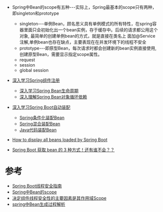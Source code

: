 * Spring中Bean的scope有五种---实际上，Spring最基本的scope只有两种，即singleton和prototype
  * singleton---单例Bean，顾名思义具有单例模式的所有特性，在spring容器里面只会初始化出一个bean实例，存于缓存中。后续的请求都公用这个对象, 最简单的创建单例bean的方式，就是直接在类名上
                面加@Service注解,单例bean也存在缺点，主要表现在在并发环境下的线程不安全
  * prototype---即原型Bean，每次请求时都会创建新的bean实例直接使用,创建原型Bean，需要显示指定scope属性。<bean id="accountService" class="com.foo.DefaultAccountService" scope="prototype"/>
  * request
  * session
  * global session 




* [深入学习Spring组件注册](https://mrbird.cc/Spring-Bean-Regist.html)
  * [深入学习Spring Bean生命周期](https://mrbird.cc/Spring-Bean-Lifecycle.html)
  * [深入理解Spring Bean对象循环依赖](https://mrbird.cc/%E6%B7%B1%E5%85%A5%E7%90%86%E8%A7%A3Spring%E5%BE%AA%E7%8E%AF%E4%BE%9D%E8%B5%96.html)
* [深入学习Spring Boot自动装配](https://mrbird.cc/deepin-springboot-autoconfig.html)
  * [Spring条件化装配Bean](https://mrbird.cc/Spring%E6%9D%A1%E4%BB%B6%E5%8C%96%E8%A3%85%E9%85%8DBean.html) 
  * [Spring混合装配Bean](https://mrbird.cc/Spring%E6%B7%B7%E5%90%88%E8%A3%85%E9%85%8DBean.html)
  * [Java代码装配Bean](https://mrbird.cc/Java%E4%BB%A3%E7%A0%81%E8%A3%85%E9%85%8DBean.html)
* [How to display all beans loaded by Spring Boot](https://mkyong.com/spring-boot/how-to-display-all-beans-loaded-by-spring-boot/)
* [Spring Boot 获取 bean 的 3 种方式！还有谁不会？？](https://mp.weixin.qq.com/s/9SaIP4f7vz7VuWGTs0N10w)


# 参考
* [Spring Boot线程安全指南](https://zhuanlan.zhihu.com/p/60346760)
* [Spring中Bean的scope](https://www.jianshu.com/p/36a065065e3c)
* [决定组件线程安全性的主要因素是其作用域Scope](https://zhuanlan.zhihu.com/p/60346760)
* [spring中Bean生成过程解析](https://www.jianshu.com/p/8588da02da31)
